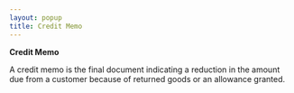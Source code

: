 ```yaml
---
layout: popup
title: Credit Memo
---
```



**Credit Memo**


A credit memo is the final document indicating a reduction in the amount due from a customer because of returned goods or an allowance granted.
